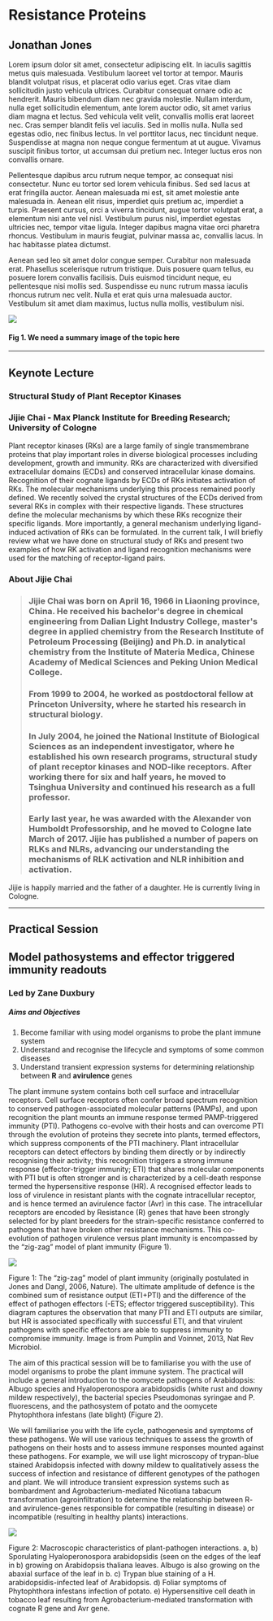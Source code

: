 # Resistance Proteins

## Jonathan Jones

Lorem ipsum dolor sit amet, consectetur adipiscing elit. In iaculis sagittis metus quis malesuada. Vestibulum laoreet vel tortor at tempor. Mauris blandit volutpat risus, et placerat odio varius eget. Cras vitae diam sollicitudin justo vehicula ultrices. Curabitur consequat ornare odio ac hendrerit. Mauris bibendum diam nec gravida molestie. Nullam interdum, nulla eget sollicitudin elementum, ante lorem auctor odio, sit amet varius diam magna et lectus. Sed vehicula velit velit, convallis mollis erat laoreet nec. Cras semper blandit felis vel iaculis. Sed in mollis nulla. Nulla sed egestas odio, nec finibus lectus. In vel porttitor lacus, nec tincidunt neque. Suspendisse at magna non neque congue fermentum at ut augue. Vivamus suscipit finibus tortor, ut accumsan dui pretium nec. Integer luctus eros non convallis ornare.

Pellentesque dapibus arcu rutrum neque tempor, ac consequat nisi consectetur. Nunc eu tortor sed lorem vehicula finibus. Sed sed lacus at erat fringilla auctor. Aenean malesuada mi est, sit amet molestie ante malesuada in. Aenean elit risus, imperdiet quis pretium ac, imperdiet a turpis. Praesent cursus, orci a viverra tincidunt, augue tortor volutpat erat, a elementum nisi ante vel nisl. Vestibulum purus nisl, imperdiet egestas ultricies nec, tempor vitae ligula. Integer dapibus magna vitae orci pharetra rhoncus. Vestibulum in mauris feugiat, pulvinar massa ac, convallis lacus. In hac habitasse platea dictumst.

Aenean sed leo sit amet dolor congue semper. Curabitur non malesuada erat. Phasellus scelerisque rutrum tristique. Duis posuere quam tellus, eu posuere lorem convallis facilisis. Duis euismod tincidunt neque, eu pellentesque nisi mollis sed. Suspendisse eu nunc rutrum massa iaculis rhoncus rutrum nec velit. Nulla et erat quis urna malesuada auctor. Vestibulum sit amet diam maximus, luctus nulla mollis, vestibulum nisi.

![](/assets/RPF-thumbnail.jpeg)

#### Fig 1. We need a summary image of the topic here

---

## Keynote Lecture

### Structural Study of Plant Receptor Kinases

### Jijie Chai - Max Planck Institute for Breeding Research; University of Cologne

Plant receptor kinases \(RKs\) are a large family of single transmembrane proteins that play important roles in diverse biological processes including development, growth and immunity. RKs are characterized with diversified extracellular domains \(ECDs\) and conserved intracellular kinase domains. Recognition of their cognate ligands by ECDs of RKs initiates activation of RKs. The molecular mechanisms underlying this process remained poorly defined. We recently solved the crystal structures of the ECDs derived from several RKs in complex with their respective ligands. These structures define the molecular mechanisms by which these RKs recognize their specific ligands. More importantly, a general mechanism underlying ligand-induced activation of RKs can be formulated. In the current talk, I will briefly review what we have done on structural study of RKs and present two examples of how RK activation and ligand recognition mechanisms were used for the matching of receptor-ligand pairs.

### About Jijie Chai

> ### Jijie Chai was born on April 16, 1966 in Liaoning province, China. He received his bachelor's degree in chemical engineering from Dalian Light Industry College, master's degree in applied chemistry from the Research Institute of Petroleum Processing \(Beijing\) and Ph.D. in analytical chemistry from the Institute of Materia Medica, Chinese Academy of Medical Sciences and Peking Union Medical College.
>
> ### From 1999 to 2004, he worked as postdoctoral fellow at Princeton University, where he started his research in structural biology.
>
> ### In July 2004, he joined the National Institute of Biological Sciences as an independent investigator, where he established his own research programs, structural study of plant receptor kinases  and NOD-like receptors. After working there for six and half years, he moved to Tsinghua University and continued his research as a full professor.
>
> ### Early last year, he was awarded with the Alexander von Humboldt Professorship, and he moved to Cologne late March of 2017. Jijie has published a number of papers on RLKs and NLRs, advancing our understanding the mechanisms of RLK activation and NLR inhibition and activation.

Jijie is happily married and the father of a daughter. He is currently living in Cologne.

---

## Practical Session

## Model pathosystems and effector triggered immunity readouts

### Led by Zane Duxbury

##### Aims and Objectives

1. Become familiar with using model organisms to probe the plant immune system
2. Understand and recognise the lifecycle and symptoms of some common diseases
3. Understand transient expression systems for determining relationship between **R** and **avirulence** genes

The plant immune system contains both cell surface and intracellular receptors. Cell surface receptors often confer broad spectrum recognition to conserved pathogen-associated molecular patterns \(PAMPs\), and upon recognition the plant mounts an immune response termed PAMP-triggered immunity \(PTI\). Pathogens co-evolve with their hosts and can overcome PTI through the evolution of proteins they secrete into plants, termed effectors, which suppress components of the PTI machinery. Plant intracellular receptors can detect effectors by binding them directly or by indirectly recognising their activity; this recognition triggers a strong immune response \(effector-trigger immunity; ETI\) that shares molecular components with PTI but is often stronger and is characterized by a cell-death response termed the hypersensitive response \(HR\). A recognised effector leads to loss of virulence in resistant plants with the cognate intracellular receptor, and is hence termed an avirulence factor \(Avr\) in this case. The intracellular receptors are encoded by Resistance \(R\) genes that have been strongly selected for by plant breeders for the strain-specific resistance conferred to pathogens that have broken other resistance mechanisms. This co-evolution of pathogen virulence versus plant immunity is encompassed by the “zig-zag” model of plant immunity \(Figure 1\).

![](/assets/jones_fig1_prac.png)

Figure 1: The “zig-zag” model of plant immunity \(originally postulated in Jones and Dangl, 2006, Nature\). The ultimate amplitude of defence is the combined sum of resistance output \(ETI+PTI\) and the difference of the effect of pathogen effectors \(-ETS; effector triggered susceptibility\). This diagram captures the observation that many PTI and ETI outputs are similar, but HR is associated specifically with successful ETI, and that virulent pathogens with specific effectors are able to suppress immunity to compromise immunity. Image is from Pumplin and Voinnet, 2013, Nat Rev Microbiol.

The aim of this practical session will be to familiarise you with the use of model organisms to probe the plant immune system. The practical will include a general introduction to the oomycete pathogens of Arabidopsis: Albugo species and Hyaloperonospora arabidopsidis \(white rust and downy mildew respectively\), the bacterial species Pseudomonas syringae and P. fluorescens, and the pathosystem of potato and the oomycete Phytophthora infestans \(late blight\) \(Figure 2\).

We will familiarise you with the life cycle, pathogenesis and symptoms of these pathogens. We will use various techniques to assess the growth of pathogens on their hosts and to assess immune responses mounted against these pathogens. For example, we will use light microscopy of trypan-blue stained Arabidopsis infected with downy mildew to qualitatively assess the success of infection and resistance of different genotypes of the pathogen and plant. We will introduce transient expression systems such as bombardment and Agrobacterium-mediated Nicotiana tabacum transformation \(agroinfiltration\) to determine the relationship between R- and avirulence-genes responsible for compatible \(resulting in disease\) or incompatible \(resulting in healthy plants\) interactions.





![](/assets/jones_fig2_prac.jpg)

Figure 2: Macroscopic characteristics of plant-pathogen interactions. a, b\) Sporulating Hyaloperonospora arabidopsidis \(seen on the edges of the leaf in b\) growing on Arabidopsis thaliana leaves. Albugo is also growing on the abaxial surface of the leaf in b. c\) Trypan blue staining of a H. arabidopsidis-infected leaf of Arabidopsis. d\) Foliar symptoms of Phytophthora infestans infection of potato. e\) Hypersensitive cell death in tobacco leaf resulting from Agrobacterium-mediated transformation with cognate R gene and Avr gene.

